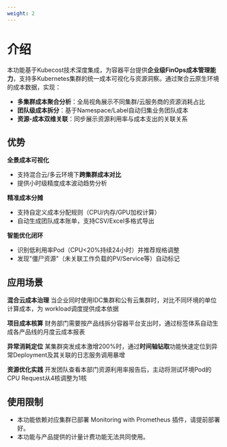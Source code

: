 ```yaml
---
weight: 2
---
```


# 介绍

本功能基于Kubecost技术深度集成，为容器平台提供**企业级FinOps成本管理能力**，支持多Kubernetes集群的统一成本可视化与资源洞察。通过聚合云原生环境的成本数据，实现：  
- **多集群成本聚合分析**：全局视角展示不同集群/云服务商的资源消耗占比  
- **团队级成本拆分**：基于Namespace/Label自动归集业务团队成本  
- **资源-成本双维关联**：同步展示资源利用率与成本支出的关联关系  

## 优势
**全景成本可视化**
- 支持混合云/多云环境下**跨集群成本对比**
- 提供小时级精度成本波动趋势分析

**精准成本分摊**
- 支持自定义成本分配规则（CPU/内存/GPU加权计算）  
- 自动生成团队成本账单，支持CSV/Excel多格式导出  

**智能优化闭环**
- 识别低利用率Pod（CPU<20%持续24小时）并推荐规格调整  
- 发现"僵尸资源"（未关联工作负载的PV/Service等）自动标记  


## 应用场景
**混合云成本治理**
当企业同时使用IDC集群和公有云集群时，对比不同环境的单位计算成本，为 workload调度提供成本依据  

**项目成本核算**
财务部门需要按产品线拆分容器平台支出时，通过标签体系自动生成各产品线的月度云成本报表  

**异常消耗定位**
某集群突发成本激增200%时，通过**时间轴钻取**功能快速定位到异常Deployment及其关联的日志服务调用暴增  

**资源优化实践**
开发团队查看本部门资源利用率报告后，主动将测试环境Pod的CPU Request从4核调整为1核  

## 使用限制
- 本功能依赖对应集群已部署 Monitoring with Prometheus 插件，请提前部署好。
- 本功能与产品提供的计量计费功能无法共同使用。

